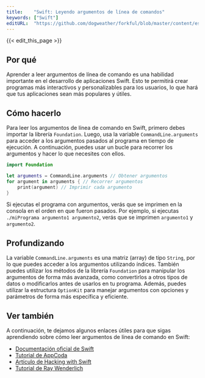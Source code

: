 ```yaml
---
title:    "Swift: Leyendo argumentos de línea de comandos"
keywords: ["Swift"]
editURL:  "https://github.com/dogweather/forkful/blob/master/content/es/swift/reading-command-line-arguments.md"
---
```


{{< edit_this_page >}}

## Por qué

Aprender a leer argumentos de línea de comando es una habilidad importante en el desarrollo de aplicaciones Swift. Esto te permitirá crear programas más interactivos y personalizables para los usuarios, lo que hará que tus aplicaciones sean más populares y útiles.

## Cómo hacerlo

Para leer los argumentos de línea de comando en Swift, primero debes importar la librería `Foundation`. Luego, usa la variable `CommandLine.arguments` para acceder a los argumentos pasados al programa en tiempo de ejecución. A continuación, puedes usar un bucle para recorrer los argumentos y hacer lo que necesites con ellos.

```Swift
import Foundation

let arguments = CommandLine.arguments // Obtener argumentos
for argument in arguments { // Recorrer argumentos
    print(argument) // Imprimir cada argumento
}
```

Si ejecutas el programa con argumentos, verás que se imprimen en la consola en el orden en que fueron pasados. Por ejemplo, si ejecutas `./miPrograma argumento1 argumento2`, verás que se imprimen `argumento1` y `argumento2`.

## Profundizando

La variable `CommandLine.arguments` es una matriz (array) de tipo `String`, por lo que puedes acceder a los argumentos utilizando índices. También puedes utilizar los métodos de la librería `Foundation` para manipular los argumentos de forma más avanzada, como convertirlos a otros tipos de datos o modificarlos antes de usarlos en tu programa. Además, puedes utilizar la estructura `OptionKit` para manejar argumentos con opciones y parámetros de forma más específica y eficiente.

## Ver también

A continuación, te dejamos algunos enlaces útiles para que sigas aprendiendo sobre cómo leer argumentos de línea de comando en Swift:

- [Documentación oficial de Swift](https://docs.swift.org/swift-book/LanguageGuide/AdvancedOperators.html)
- [Tutorial de AppCoda](https://www.appcoda.com.tw/command-line-argument/)
- [Artículo de Hacking with Swift](https://www.hackingwithswift.com/read/15/5/reading-command-line-inputs)
- [Tutorial de Ray Wenderlich](https://www.raywenderlich.com/7674983-sending-receiving-and-parsing-json-data-with-swiftui)